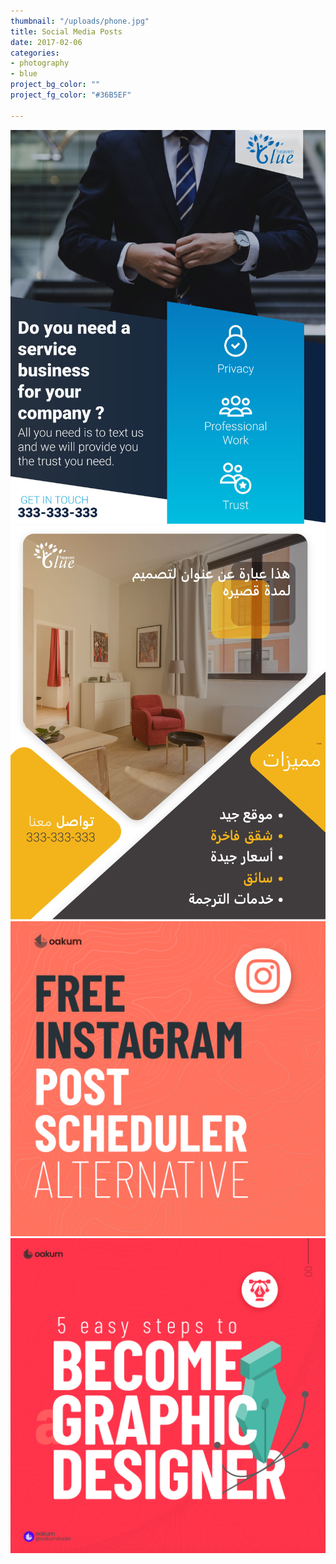```yaml
---
thumbnail: "/uploads/phone.jpg"
title: Social Media Posts
date: 2017-02-06
categories:
- photography
- blue
project_bg_color: ""
project_fg_color: "#36B5EF"

---
```

![](/uploads/poster-1.jpg)
![](/uploads/poster-2.jpg)
![](/uploads/poster-3.png)
![](/uploads/poster-4.png)